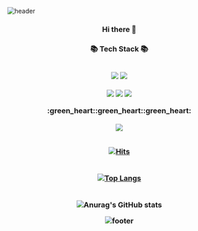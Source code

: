 ![header](https://capsule-render.vercel.app/api?type=waving&color=AED6F1&height=250&section=header&text=SuJin%20Lim&fontSize=80&fontAlign=50&fontColor=FFFFFF)
<p align="center"></p>   
<h3 align="center"> Hi there 👋 
<p align="center"></p>   
<h3 align="center">📚 Tech Stack 📚        
<br/><br/>
<p align="center">
<a href="" target="_blank"><img src="https://img.shields.io/badge/Android-3DDC84?style=flat-square&logo=Android&logoColor=white"/></a>
<a href="" target="_blank"><img src="https://img.shields.io/badge/Kotlin-0095D5?style=flat-square&logo=Kotlin&logoColor=white"/></a>
<br/><br/>
<a href="" target="_blank"><img src="https://img.shields.io/badge/Java%20-007396.svg?&style=flat-square&logo=java&logoColor=white"/></a>
<a href="" target="_blank"><img src="https://img.shields.io/badge/oracle-F80000?style=flat-square&logo=oracle&logoColor=white"></a>
<a href="" target="_blank"><img src="https://img.shields.io/badge/Spring-6DB33F?style=flat-square&logo=Spring&logoColor=white"></a>

   


</p>  
:green_heart::green_heart::green_heart:<br/><br/>
<a href="https://velog.io/@s14sue"><img src="https://img.shields.io/badge/Tech%20Blog-11B48A?style=flat-square&logo=Vimeo&logoColor=white&link=https://velog.io/@s14sue"/><br/><br/>   

[![Hits](https://hits.seeyoufarm.com/api/count/incr/badge.svg?url=https%3A%2F%2Fgithub.com%2Flsj104%2Fhit-counter&count_bg=%23F7CAD3&title_bg=%23FB8C32&icon=&icon_color=%23E7E7E7&title=hits&edge_flat=false)](https://hits.seeyoufarm.com)   
   <br/><br/>
  [![Top Langs](https://github-readme-stats.vercel.app/api/top-langs/?username=lsj104&langs_count=6&layout=compact&exclude_repo=database_project,TodoProject,boot-gongbang)](https://github.com/anuraghazra/github-readme-stats)   
    <br/><br/>
![Anurag's GitHub stats](https://github-readme-stats.vercel.app/api?username=lsj104&show_icons=true&theme=flag-india&count_private=true)   



![footer](https://capsule-render.vercel.app/api?type=waving&color=AED6F1&height=200&section=footer&text=%20&fontSize=90)
